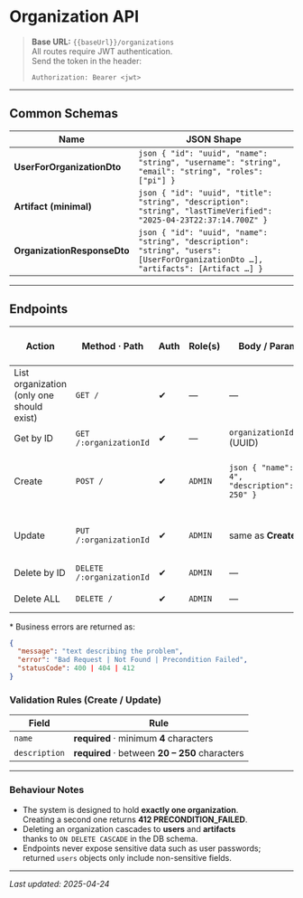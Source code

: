 # Organization API

> **Base URL:** `{{baseUrl}}/organizations`  
> All routes require JWT authentication.  
> Send the token in the header:
>
> ```text
> Authorization: Bearer <jwt>
> ```

---

## Common Schemas

| Name | JSON Shape |
|------|------------|
| **UserForOrganizationDto** | ```json { "id": "uuid", "name": "string", "username": "string", "email": "string", "roles": ["pi"] }``` |
| **Artifact (minimal)** | ```json { "id": "uuid", "title": "string", "description": "string", "lastTimeVerified": "2025-04-23T22:37:14.700Z" }``` |
| **OrganizationResponseDto** | ```json { "id": "uuid", "name": "string", "description": "string", "users": [UserForOrganizationDto …], "artifacts": [Artifact …] }``` |

---

## Endpoints

| Action | Method · Path | Auth | Role(s) | Body / Params | Success Response | Business-Error Codes* |
|--------|---------------|------|---------|---------------|------------------|-----------------------|
| List organization (only one should exist) | `GET /` | ✔ | — | — | **200** → `OrganizationResponseDto[]` (size 1) | **404** no orgs · **412** >1 org |
| Get by ID | `GET /:organizationId` | ✔ | — | `organizationId` (UUID) | **200** → `OrganizationResponseDto` | **404** id not found |
| Create | `POST /` | ✔ | `ADMIN` | ```json { "name":"min 4", "description":"20-250" }``` | **201** → `OrganizationResponseDto` | **412** already exists · **400** validation |
| Update | `PUT /:organizationId` | ✔ | `ADMIN` | same as **Create** | **200** → `OrganizationResponseDto` | **404** id not found · **400** validation |
| Delete by ID | `DELETE /:organizationId` | ✔ | `ADMIN` | — | **204** No Content | **404** id not found |
| Delete ALL | `DELETE /` | ✔ | `ADMIN` | — | **204** No Content | **404** no orgs |

\* Business errors are returned as:

```json
{
  "message": "text describing the problem",
  "error": "Bad Request | Not Found | Precondition Failed",
  "statusCode": 400 | 404 | 412
}

```


### Validation Rules (Create / Update)

| Field | Rule |
|-------|------|
| `name` | **required** · minimum **4** characters |
| `description` | **required** · between **20 – 250** characters |

---

### Behaviour Notes

* The system is designed to hold **exactly one organization**.  
  Creating a second one returns **412 PRECONDITION_FAILED**.
* Deleting an organization cascades to **users** and **artifacts**  
  thanks to `ON DELETE CASCADE` in the DB schema.
* Endpoints never expose sensitive data such as user passwords;  
  returned `users` objects only include non-sensitive fields.

---

_Last updated: 2025-04-24_

